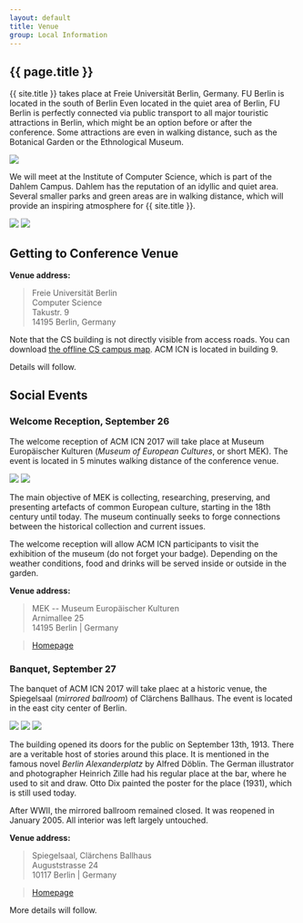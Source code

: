 ```yaml
---
layout: default
title: Venue
group: Local Information
---
```


## {{ page.title }}

{{ site.title }} takes place at Freie Universit&auml;t Berlin, Germany.
FU Berlin is located in the south of Berlin
Even located in the quiet area of Berlin, FU Berlin is perfectly connected via public transport to all major touristic attractions in Berlin, which might be an option before or after the conference.
Some attractions are even in walking distance, such as the Botanical Garden or the Ethnological Museum.

<img src="images/fub01.jpg" class="photo-banner">

We will meet at the Institute of Computer Science, which is part of the Dahlem Campus.
Dahlem has the reputation of an idyllic and quiet area. Several smaller parks and green areas are in walking distance, which will provide an inspiring atmosphere for {{ site.title }}.

<img src="images/fub02.jpg" class="photo">
<img src="images/fub03.jpg" class="photo">

<div style="clear: both"></div>

## Getting to Conference Venue

**Venue address:**

  > Freie Universit&auml;t Berlin  
  > Computer Science  
  > Takustr. 9  
  > 14195 Berlin, Germany

Note that the CS building is not directly visible from access roads.
You can download  [the offline CS campus map](http://www.mi.fu-berlin.de/fb/contact/bild_mathinf-lageplan-300dpi/mathinf-lageplan-300dpi.jpg?width=930). ACM ICN is located in building 9.

Details will follow.

## Social Events

### Welcome Reception, September 26
The welcome reception of ACM ICN 2017 will take place at Museum Europ&auml;ischer Kulturen (<i>Museum of European Cultures</i>, or short MEK). The event is located in 5 minutes walking distance of the conference venue.

<img src="images/mek/mek-main.jpg" class="photo">
<img src="images/mek/mek-cafe.jpg" class="photo">

The main objective of MEK is collecting, researching, preserving, and presenting artefacts of common European culture, starting in the 18th century until today.
The museum continually seeks to forge connections between the historical collection and current issues.

The welcome reception will allow ACM ICN participants to visit the exhibition of the museum (do not forget your badge).
Depending on the weather conditions, food and drinks will be served inside or outside in the garden.

**Venue address:**

  > MEK -- Museum Europ&auml;ischer Kulturen  
  > Arnimallee 25  
  > 14195 Berlin | Germany  

  > [Homepage](http://www.smb.museum/en/museums-institutions/museum-europaeischer-kulturen/home.html)

### Banquet, September 27

The banquet of ACM ICN 2017 will take plaec at a historic venue, the Spiegelsaal (<i>mirrored ballroom</i>) of Cl&auml;rchens Ballhaus.
The event is located in the east city center of Berlin.

<img src="images/spiegelsaal/00-small.jpg" class="photo-banner">

<img src="images/spiegelsaal/18.jpg" class="photo">
<img src="images/spiegelsaal/12.jpg" class="photo">

The building opened its doors for the public on September 13th, 1913.
There are a veritable host of stories around this place.
It is mentioned in the famous novel <i>Berlin Alexanderplatz</i> by Alfred D&ouml;blin.
The German illustrator and photographer Heinrich Zille had his regular place at the bar, where he used to sit and draw.
Otto Dix painted the poster for the place (1931), which is still used today.

After WWII, the mirrored ballroom remained closed.
It was reopened in January 2005.
All interior was left largely untouched.

**Venue address:**

  > Spiegelsaal, Cl&auml;rchens Ballhaus  
  > Auguststrasse 24  
  > 10117 Berlin | Germany  

  > [Homepage](https://www.spiegelsaal-berlin.de/)

More details will follow.
